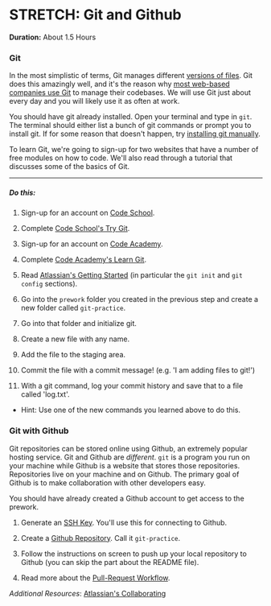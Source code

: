 # STRETCH: Git and Github

**Duration:** About 1.5 Hours

### Git

In the most simplistic of terms, Git manages different [versions of files](https://git-scm.com/book/en/v2/Getting-Started-About-Version-Control). Git does this amazingly well, and it's the reason why [most web-based companies use Git](http://git-scm.com/#companies-projects) to manage their codebases. We will use Git just about every day and you will likely use it as often at work.

You should have git already installed. Open your terminal and type in `git`. The terminal should either list a bunch of git commands or prompt you to install git. If for some reason that doesn't happen, try [installing git manually](http://git-scm.com/download/mac).

To learn Git, we're going to sign-up for two websites that have a number of free modules on how to code. We'll also read through a tutorial that discusses some of the basics of Git.

---
##### Do this:
1. Sign-up for an account on [Code School](https://www.codeschool.com).

1. Complete [Code School's Try Git](https://try.github.io/levels/1/challenges/1).

1. Sign-up for an account on [Code Academy](https://www.codecademy.com).

1. Complete [Code Academy's Learn Git](https://www.codecademy.com/learn/learn-git).

1. Read [Atlassian's Getting Started](https://www.atlassian.com/git/tutorials/setting-up-a-repository) (in particular the `git init` and `git config` sections).

1. Go into the `prework` folder you created in the previous step and create a new folder called `git-practice`.

1. Go into that folder and initialize git.

1. Create a new file with any name.

1. Add the file to the staging area.

1. Commit the file with a commit message! (e.g. 'I am adding files to git!')

1. With a git command, log your commit history and save that to a file called 'log.txt'.
  * Hint: Use one of the new commands you learned above to do this.

### Git with Github
Git repositories can be stored online using Github, an extremely popular hosting service. Git and Github are _different_. `git` is a program you run on your machine while Github is a website that stores those repositories. Repositories live on your machine and on Github. The primary goal of Github is to make collaboration with other developers easy.

You should have already created a Github account to get access to the prework.

1. Generate an [SSH Key](https://help.github.com/articles/generating-ssh-keys/). You'll use this for connecting to Github.

1. Create a [Github Repository](https://help.github.com/articles/create-a-repo/). Call it `git-practice`.

1. Follow the instructions on screen to push up your local repository to Github (you can skip the part about the README file).

1. Read more about the [Pull-Request Workflow](https://github.com/asmeurer/git-workflow).

*Additional Resources*: [Atlassian's Collaborating](https://www.atlassian.com/git/tutorials/syncing)
